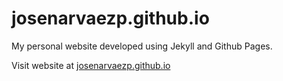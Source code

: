 # josenarvaezp.github.io

My personal website developed using Jekyll and Github Pages.

Visit website at [josenarvaezp.github.io](https://josenarvaezp.github.io)
